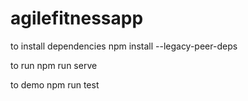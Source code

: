 # agilefitnessapp

to install dependencies
npm install --legacy-peer-deps

to run
npm run serve

to demo
npm run test
